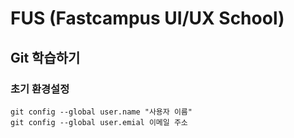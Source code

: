 # FUS (Fastcampus UI/UX School)
## Git 학습하기
### 초기 환경설정
```
git config --global user.name "사용자 이름"
git config --global user.emial 이메일 주소
```
